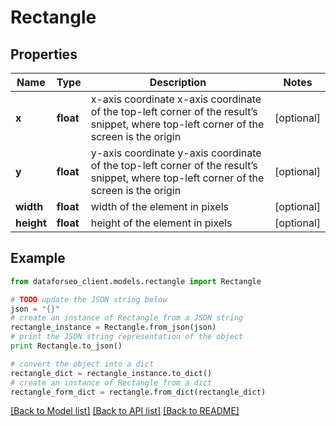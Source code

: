 # Rectangle


## Properties

Name | Type | Description | Notes
------------ | ------------- | ------------- | -------------
**x** | **float** | x-axis coordinate x-axis coordinate of the top-left corner of the result’s snippet, where top-left corner of the screen is the origin | [optional] 
**y** | **float** | y-axis coordinate y-axis coordinate of the top-left corner of the result’s snippet, where top-left corner of the screen is the origin | [optional] 
**width** | **float** | width of the element in pixels | [optional] 
**height** | **float** | height of the element in pixels | [optional] 

## Example

```python
from dataforseo_client.models.rectangle import Rectangle

# TODO update the JSON string below
json = "{}"
# create an instance of Rectangle from a JSON string
rectangle_instance = Rectangle.from_json(json)
# print the JSON string representation of the object
print Rectangle.to_json()

# convert the object into a dict
rectangle_dict = rectangle_instance.to_dict()
# create an instance of Rectangle from a dict
rectangle_form_dict = rectangle.from_dict(rectangle_dict)
```
[[Back to Model list]](../README.md#documentation-for-models) [[Back to API list]](../README.md#documentation-for-api-endpoints) [[Back to README]](../README.md)



